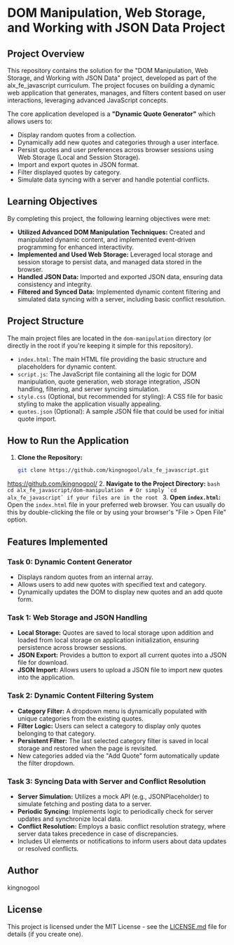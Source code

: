 # DOM Manipulation, Web Storage, and Working with JSON Data Project

## Project Overview

This repository contains the solution for the "DOM Manipulation, Web Storage, and Working with JSON Data" project, developed as part of the alx_fe_javascript curriculum. The project focuses on building a dynamic web application that generates, manages, and filters content based on user interactions, leveraging advanced JavaScript concepts.

The core application developed is a **"Dynamic Quote Generator"** which allows users to:
*   Display random quotes from a collection.
*   Dynamically add new quotes and categories through a user interface.
*   Persist quotes and user preferences across browser sessions using Web Storage (Local and Session Storage).
*   Import and export quotes in JSON format.
*   Filter displayed quotes by category.
*   Simulate data syncing with a server and handle potential conflicts.

## Learning Objectives

By completing this project, the following learning objectives were met:

*   **Utilized Advanced DOM Manipulation Techniques:** Created and manipulated dynamic content, and implemented event-driven programming for enhanced interactivity.
*   **Implemented and Used Web Storage:** Leveraged local storage and session storage to persist data, and managed data stored in the browser.
*   **Handled JSON Data:** Imported and exported JSON data, ensuring data consistency and integrity.
*   **Filtered and Synced Data:** Implemented dynamic content filtering and simulated data syncing with a server, including basic conflict resolution.

## Project Structure

The main project files are located in the `dom-manipulation` directory (or directly in the root if you're keeping it simple for this repository).

*   `index.html`: The main HTML file providing the basic structure and placeholders for dynamic content.
*   `script.js`: The JavaScript file containing all the logic for DOM manipulation, quote generation, web storage integration, JSON handling, filtering, and server syncing simulation.
*   `style.css` (Optional, but recommended for styling): A CSS file for basic styling to make the application visually appealing.
*   `quotes.json` (Optional): A sample JSON file that could be used for initial quote import.

## How to Run the Application

1.  **Clone the Repository:**
    ```bash
    git clone https://github.com/kingnogool/alx_fe_javascript.git
    ```
  https://github.com/kingnogool/ 
2.  **Navigate to the Project Directory:**
    ```bash
    cd alx_fe_javascript/dom-manipulation 
    # Or simply `cd alx_fe_javascript` if your files are in the root
    ```
3.  **Open `index.html`:** Open the `index.html` file in your preferred web browser. You can usually do this by double-clicking the file or by using your browser's "File > Open File" option.

## Features Implemented

### Task 0: Dynamic Content Generator
*   Displays random quotes from an internal array.
*   Allows users to add new quotes with specified text and category.
*   Dynamically updates the DOM to display new quotes and an add quote form.

### Task 1: Web Storage and JSON Handling
*   **Local Storage:** Quotes are saved to local storage upon addition and loaded from local storage on application initialization, ensuring persistence across browser sessions.
*   **JSON Export:** Provides a button to export all current quotes into a JSON file for download.
*   **JSON Import:** Allows users to upload a JSON file to import new quotes into the application.

### Task 2: Dynamic Content Filtering System
*   **Category Filter:** A dropdown menu is dynamically populated with unique categories from the existing quotes.
*   **Filter Logic:** Users can select a category to display only quotes belonging to that category.
*   **Persistent Filter:** The last selected category filter is saved in local storage and restored when the page is revisited.
*   New categories added via the "Add Quote" form automatically update the filter dropdown.

### Task 3: Syncing Data with Server and Conflict Resolution
*   **Server Simulation:** Utilizes a mock API (e.g., JSONPlaceholder) to simulate fetching and posting data to a server.
*   **Periodic Syncing:** Implements logic to periodically check for server updates and synchronize local data.
*   **Conflict Resolution:** Employs a basic conflict resolution strategy, where server data takes precedence in case of discrepancies.
*   Includes UI elements or notifications to inform users about data updates or resolved conflicts.

## Author
 kingnogool

## License

This project is licensed under the MIT License - see the [LICENSE.md](LICENSE.md) file for details (if you create one).
